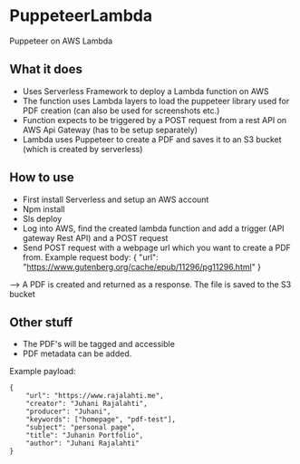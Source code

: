 # PuppeteerLambda
Puppeteer on AWS Lambda

## What it does
- Uses Serverless Framework to deploy a Lambda function on AWS 
- The function uses Lambda layers to load the puppeteer library used for PDF creation (can also be used for screenshots etc.)
- Function expects to be triggered by a POST request from a rest API on AWS Api Gateway (has to be setup separately)
- Lambda uses Puppeteer to create a PDF and saves it to an S3 bucket (which is created by serverless)


## How to use
- First install Serverless and setup an AWS account
- Npm install
- Sls deploy
- Log into AWS, find the created lambda function and add a trigger (API gateway Rest API) and a POST request
- Send POST request with a webpage url which you want to create a PDF from. Example request body: { "url": "https://www.gutenberg.org/cache/epub/11296/pg11296.html" }

--> A PDF is created and returned as a response. The file is saved to the S3 bucket

## Other stuff
- The PDF's will be tagged and accessible
- PDF metadata can be added.

Example payload: 
```
{
    "url": "https://www.rajalahti.me",
    "creator": "Juhani Rajalahti",
    "producer": "Juhani",
    "keywords": ["homepage", "pdf-test"],
    "subject": "personal page",
    "title": "Juhanin Portfolio",
    "author": "Juhani Rajalahti"
}
```

